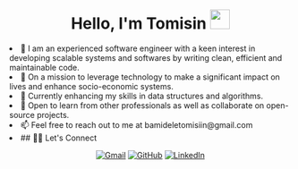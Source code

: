 <h1 align="center">Hello, I'm Tomisin <img src="https://media.giphy.com/media/hvRJCLFzcasrR4ia7z/giphy.gif" width="35"></h1>

<p align="center">
  
<li>🔭 I am an experienced software engineer with a keen interest in developing scalable systems and softwares
	by writing clean, efficient and maintainable code.</li>
<li>🚀 On a mission to leverage technology to make a significant impact on lives and enhance socio-economic systems.</li>
<li>🌱 Currently enhancing my skills in data structures and algorithms.</li>
<li>💬 Open to learn from other professionals as well as collaborate on open-source projects.</li>
<li>📫 Feel free to reach out to me at bamideletomisiin@gmail.com</li>
<li>## 🙋‍♀️ Let's Connect</li>

<p align="center">
	<a href="mailto:bamideletomisiin@gmail.com"><img src="https://img.icons8.com/bubbles/50/000000/gmail.png" alt="Gmail"/></a>
	<a href="https://github.com/tomisi"><img src="https://img.icons8.com/bubbles/50/000000/github.png" alt="GitHub"/></a>
	<a href="https://https://www.linkedin.com/in/tomisin-b-225aa819a//"><img src="https://img.icons8.com/bubbles/50/000000/linkedin.png" alt="LinkedIn"/></a>
</p>

